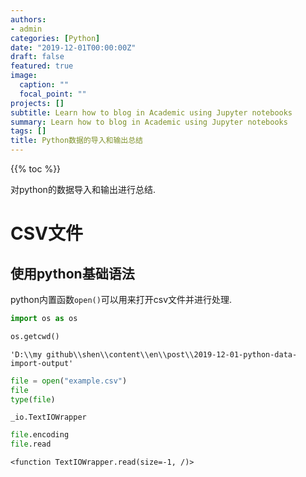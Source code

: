 ```yaml
---
authors:
- admin
categories: [Python]
date: "2019-12-01T00:00:00Z"
draft: false
featured: true
image:
  caption: ""
  focal_point: ""
projects: []
subtitle: Learn how to blog in Academic using Jupyter notebooks
summary: Learn how to blog in Academic using Jupyter notebooks
tags: []
title: Python数据的导入和输出总结
---
```


{{% toc %}}

对python的数据导入和输出进行总结.

# CSV文件
## 使用python基础语法
python内置函数`open()`可以用来打开csv文件并进行处理.


```python
import os as os
```


```python
os.getcwd()
```




    'D:\\my github\\shen\\content\\en\\post\\2019-12-01-python-data-import-output'




```python
file = open("example.csv")
file
type(file)
```




    _io.TextIOWrapper




```python
file.encoding
file.read
```




    <function TextIOWrapper.read(size=-1, /)>



